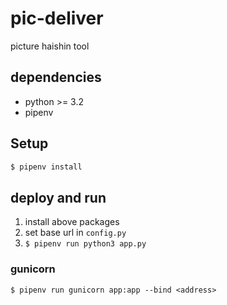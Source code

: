 # pic-deliver
picture haishin tool

## dependencies

- python >= 3.2
- pipenv

## Setup

```sh
$ pipenv install
```

## deploy and run
1. install above packages
2. set base url in `config.py`
3. `$ pipenv run python3 app.py`

### gunicorn
`$ pipenv run gunicorn app:app --bind <address>`
